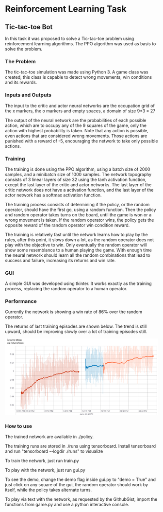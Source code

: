 # Reinforcement Learning Task 
## Tic-tac-toe Bot

In this task it was proposed to solve a Tic-tac-toe problem using reinforcement learning algorithms. 
The PPO algorithm was used as basis to solve the problem.

### The Problem
The tic-tac-toe simulation was made using Python 3. A game class was created, this class is capable to detect wrong movements, win conditions and its rewards. 

### Inputs and Outputs
The input to the critic and actor neural networks are the occupation grid of the x markers, the o markers and empty spaces, a domain of size 9*3 = 27

The output of the neural network are the probabilities of each possible action, which are to occupy any of the 9 squares of the game, only the action with highest probability is taken.
Note that any action is possible, even actions that are considered wrong movements. Those actions are punished with a reward of -5, encouraging the network to take only possible actions.

### Training

The training is done using the PPO algorithm, using a batch size of 2000 samples, and a minibatch size of 1000 samples. The network topography consists of 3 linear layers of size 32 using the tanh activation function, except the last layer of the critic and actor networks. The last layer of the critic network does not have a activation function, and the last layer of the actor network has a softmax activation function.

The training process consists of determining if the policy, or the random operator, should have the first go, using a random function. Then the policy and random operator takes turns on the board, until the game is won or a wrong movement is taken. If the random operator wins, the policy gets the opposite reward of the random operator win condition reward.

The training is relatively fast until the network learns how to play by the rules, after this point, it slows down a lot, as the random operator does not play with the objective to win. Only eventually the random operator will show some resemblance to a human playing the game. With enough time the neural network should learn all the random combinations that lead to success and failure, increasing its returns and win rate. 

### GUI

A simple GUI was developed using tkinter. It works exactly as the training process, replacing the random operator to a human operator.

### Performance

Currently the network is showing a win rate of 86% over the random operator. 

The returns of last training episodes are shown below. The trend is still upward, should be improving slowly over a lot of training episodes still. 

![Returns](returns.png)

### How to use

The trained network are available in ./policy.

The training runs are stored in ./runs using tensorboard. Install tensorboard and run "tensorboard --logdir ./runs" to visualize

To train the network, just run train.py

To play with the network, just run gui.py

To see the demo, change the demo flag inside gui.py to "demo = True" and just click on any square of the gui, the random operator should work by itself, while the policy takes alternate turns.

To play via text with the network, as requested by the GithubGist, import the functions from game.py and use a python interactive console.
